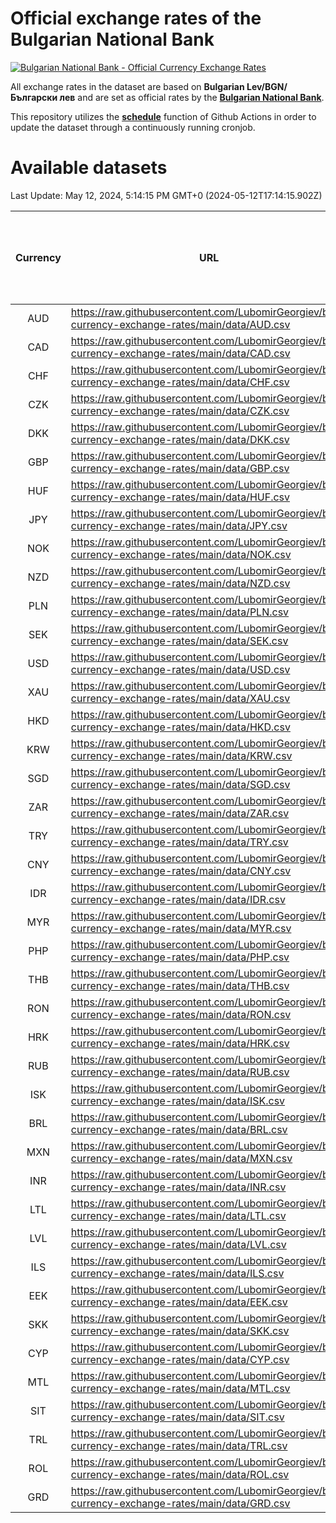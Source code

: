 # Official exchange rates of the Bulgarian National Bank

[![Bulgarian National Bank - Official Currency Exchange Rates](https://github.com/LubomirGeorgiev/bnb-currency-exchange-rates/actions/workflows/update-rates.yml/badge.svg?branch=main)](https://github.com/LubomirGeorgiev/bnb-currency-exchange-rates/actions/workflows/update-rates.yml)

All exchange rates in the dataset are based on **Bulgarian Lev/BGN/Български лев** and are set as official rates by the [**Bulgarian National Bank**](https://www.bnb.bg/Statistics/StExternalSector/StExchangeRates/StERForeignCurrencies/index.htm?toLang=_EN).

This repository utilizes the [**schedule**](https://docs.github.com/en/actions/reference/events-that-trigger-workflows) function of Github Actions in order to update the dataset through a continuously running cronjob.

# Available datasets

<!-- START LINKS (DO NOT EVER FU*ING DELETE THIS COMMENT FOR THE LOVE OF YOUR LIFE!!! IF YOU ARE CURIOS HOW IT WORKS, YOU CAN HAVE A LOOK AT ./src/updateReadme.ts) -->

Last Update: May 12, 2024, 5:14:15 PM GMT+0 (2024-05-12T17:14:15.902Z)

| Currency | URL                                                                                             | Number of records | Number of missing days that were filled in |
| :------: | ----------------------------------------------------------------------------------------------- | :---------------: | :----------------------------------------: |
|   AUD    | https://raw.githubusercontent.com/LubomirGeorgiev/bnb-currency-exchange-rates/main/data/AUD.csv |       8986        |                    2781                    |
|   CAD    | https://raw.githubusercontent.com/LubomirGeorgiev/bnb-currency-exchange-rates/main/data/CAD.csv |       8986        |                    2781                    |
|   CHF    | https://raw.githubusercontent.com/LubomirGeorgiev/bnb-currency-exchange-rates/main/data/CHF.csv |       8986        |                    2781                    |
|   CZK    | https://raw.githubusercontent.com/LubomirGeorgiev/bnb-currency-exchange-rates/main/data/CZK.csv |       8986        |                    2781                    |
|   DKK    | https://raw.githubusercontent.com/LubomirGeorgiev/bnb-currency-exchange-rates/main/data/DKK.csv |       8986        |                    2781                    |
|   GBP    | https://raw.githubusercontent.com/LubomirGeorgiev/bnb-currency-exchange-rates/main/data/GBP.csv |       8986        |                    2781                    |
|   HUF    | https://raw.githubusercontent.com/LubomirGeorgiev/bnb-currency-exchange-rates/main/data/HUF.csv |       8986        |                    2781                    |
|   JPY    | https://raw.githubusercontent.com/LubomirGeorgiev/bnb-currency-exchange-rates/main/data/JPY.csv |       8986        |                    2781                    |
|   NOK    | https://raw.githubusercontent.com/LubomirGeorgiev/bnb-currency-exchange-rates/main/data/NOK.csv |       8986        |                    2781                    |
|   NZD    | https://raw.githubusercontent.com/LubomirGeorgiev/bnb-currency-exchange-rates/main/data/NZD.csv |       8986        |                    2781                    |
|   PLN    | https://raw.githubusercontent.com/LubomirGeorgiev/bnb-currency-exchange-rates/main/data/PLN.csv |       8986        |                    2781                    |
|   SEK    | https://raw.githubusercontent.com/LubomirGeorgiev/bnb-currency-exchange-rates/main/data/SEK.csv |       8986        |                    2781                    |
|   USD    | https://raw.githubusercontent.com/LubomirGeorgiev/bnb-currency-exchange-rates/main/data/USD.csv |       8986        |                    2781                    |
|   XAU    | https://raw.githubusercontent.com/LubomirGeorgiev/bnb-currency-exchange-rates/main/data/XAU.csv |       8986        |                    2783                    |
|   HKD    | https://raw.githubusercontent.com/LubomirGeorgiev/bnb-currency-exchange-rates/main/data/HKD.csv |       8684        |                    2690                    |
|   KRW    | https://raw.githubusercontent.com/LubomirGeorgiev/bnb-currency-exchange-rates/main/data/KRW.csv |       8684        |                    2690                    |
|   SGD    | https://raw.githubusercontent.com/LubomirGeorgiev/bnb-currency-exchange-rates/main/data/SGD.csv |       8684        |                    2690                    |
|   ZAR    | https://raw.githubusercontent.com/LubomirGeorgiev/bnb-currency-exchange-rates/main/data/ZAR.csv |       8684        |                    2690                    |
|   TRY    | https://raw.githubusercontent.com/LubomirGeorgiev/bnb-currency-exchange-rates/main/data/TRY.csv |       7042        |                    2184                    |
|   CNY    | https://raw.githubusercontent.com/LubomirGeorgiev/bnb-currency-exchange-rates/main/data/CNY.csv |       6922        |                    2148                    |
|   IDR    | https://raw.githubusercontent.com/LubomirGeorgiev/bnb-currency-exchange-rates/main/data/IDR.csv |       6922        |                    2148                    |
|   MYR    | https://raw.githubusercontent.com/LubomirGeorgiev/bnb-currency-exchange-rates/main/data/MYR.csv |       6922        |                    2148                    |
|   PHP    | https://raw.githubusercontent.com/LubomirGeorgiev/bnb-currency-exchange-rates/main/data/PHP.csv |       6922        |                    2148                    |
|   THB    | https://raw.githubusercontent.com/LubomirGeorgiev/bnb-currency-exchange-rates/main/data/THB.csv |       6922        |                    2148                    |
|   RON    | https://raw.githubusercontent.com/LubomirGeorgiev/bnb-currency-exchange-rates/main/data/RON.csv |       6863        |                    2130                    |
|   HRK    | https://raw.githubusercontent.com/LubomirGeorgiev/bnb-currency-exchange-rates/main/data/HRK.csv |       6425        |                    1989                    |
|   RUB    | https://raw.githubusercontent.com/LubomirGeorgiev/bnb-currency-exchange-rates/main/data/RUB.csv |       6123        |                    1894                    |
|   ISK    | https://raw.githubusercontent.com/LubomirGeorgiev/bnb-currency-exchange-rates/main/data/ISK.csv |       5986        |                    1859                    |
|   BRL    | https://raw.githubusercontent.com/LubomirGeorgiev/bnb-currency-exchange-rates/main/data/BRL.csv |       5952        |                    1851                    |
|   MXN    | https://raw.githubusercontent.com/LubomirGeorgiev/bnb-currency-exchange-rates/main/data/MXN.csv |       5952        |                    1851                    |
|   INR    | https://raw.githubusercontent.com/LubomirGeorgiev/bnb-currency-exchange-rates/main/data/INR.csv |       5585        |                    1737                    |
|   LTL    | https://raw.githubusercontent.com/LubomirGeorgiev/bnb-currency-exchange-rates/main/data/LTL.csv |       5279        |                    1620                    |
|   LVL    | https://raw.githubusercontent.com/LubomirGeorgiev/bnb-currency-exchange-rates/main/data/LVL.csv |       4914        |                    1506                    |
|   ILS    | https://raw.githubusercontent.com/LubomirGeorgiev/bnb-currency-exchange-rates/main/data/ILS.csv |       4859        |                    1516                    |
|   EEK    | https://raw.githubusercontent.com/LubomirGeorgiev/bnb-currency-exchange-rates/main/data/EEK.csv |       4124        |                    1262                    |
|   SKK    | https://raw.githubusercontent.com/LubomirGeorgiev/bnb-currency-exchange-rates/main/data/SKK.csv |       3094        |                    948                     |
|   CYP    | https://raw.githubusercontent.com/LubomirGeorgiev/bnb-currency-exchange-rates/main/data/CYP.csv |       3030        |                    926                     |
|   MTL    | https://raw.githubusercontent.com/LubomirGeorgiev/bnb-currency-exchange-rates/main/data/MTL.csv |       2728        |                    835                     |
|   SIT    | https://raw.githubusercontent.com/LubomirGeorgiev/bnb-currency-exchange-rates/main/data/SIT.csv |       2668        |                    816                     |
|   TRL    | https://raw.githubusercontent.com/LubomirGeorgiev/bnb-currency-exchange-rates/main/data/TRL.csv |       1942        |                    595                     |
|   ROL    | https://raw.githubusercontent.com/LubomirGeorgiev/bnb-currency-exchange-rates/main/data/ROL.csv |       1821        |                    560                     |
|   GRD    | https://raw.githubusercontent.com/LubomirGeorgiev/bnb-currency-exchange-rates/main/data/GRD.csv |        361        |                    109                     |

<!-- END LINKS (DO NOT EVER FU*ING DELETE THIS COMMENT FOR THE LOVE OF YOUR LIFE!!! IF YOU ARE CURIOS HOW IT WORKS, YOU CAN HAVE A LOOK AT ./src/updateReadme.ts) -->
